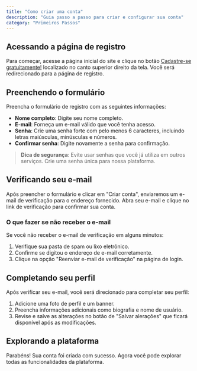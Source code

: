 ```yaml
---
title: "Como criar uma conta"
description: "Guia passo a passo para criar e configurar sua conta"
category: "Primeiros Passos"
---
```


## Acessando a página de registro

Para começar, acesse a página inicial do site e clique no botão [Cadastre-se gratuitamente!](http://localhost:3000/registro) localizado no canto superior direito da tela. Você será redirecionado para a página de registro.

## Preenchendo o formulário

Preencha o formulário de registro com as seguintes informações:

- **Nome completo**: Digite seu nome completo.
- **E-mail**: Forneça um e-mail válido que você tenha acesso.
- **Senha**: Crie uma senha forte com pelo menos 6 caracteres, incluindo letras maiúsculas, minúsculas e números.
- **Confirmar senha**: Digite novamente a senha para confirmação.

> **Dica de segurança**: Evite usar senhas que você já utiliza em outros serviços. Crie uma senha única para nossa plataforma.

## Verificando seu e-mail

Após preencher o formulário e clicar em "Criar conta", enviaremos um e-mail de verificação para o endereço fornecido. Abra seu e-mail e clique no link de verificação para confirmar sua conta.

### O que fazer se não receber o e-mail

Se você não receber o e-mail de verificação em alguns minutos:

1. Verifique sua pasta de spam ou lixo eletrônico.
2. Confirme se digitou o endereço de e-mail corretamente.
3. Clique na opção "Reenviar e-mail de verificação" na página de login.

## Completando seu perfil

Após verificar seu e-mail, você será direcionado para completar seu perfil:

1. Adicione uma foto de perfil e um banner.
2. Preencha informações adicionais como biografia e nome de usuário.
3. Revise e salve as alterações no botão de "Salvar alerações" que ficará disponível após as modificações.

## Explorando a plataforma

Parabéns! Sua conta foi criada com sucesso. Agora você pode explorar todas as funcionalidades da plataforma.